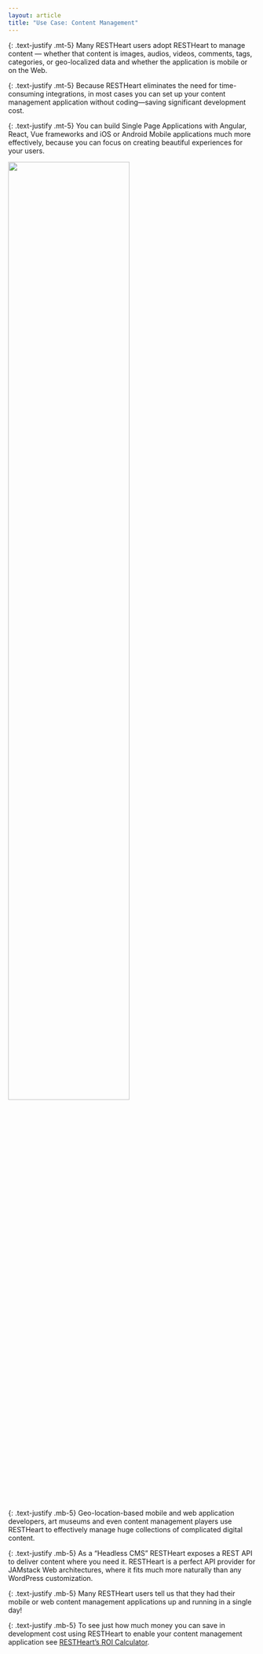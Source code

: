 ```yaml
---
layout: article
title: "Use Case: Content Management"
---
```


{: .text-justify .mt-5}
Many RESTHeart users adopt RESTHeart to manage content — whether that content is images, audios, videos, comments, tags, categories, or geo-localized data and whether the application is mobile or on the Web.

{: .text-justify .mt-5}
Because RESTHeart eliminates the need for time-consuming integrations, in most cases you can set up your content management application without coding—saving significant development cost.

{: .text-justify .mt-5}
You can build Single Page Applications with Angular, React, Vue frameworks and iOS or Android Mobile applications much more effectively, because you can focus on creating beautiful experiences for your users.

<img src="/images/restheart-content-mgmt.svg" width="70%" height="auto" class="mx-auto d-block img-responsive" />

{: .text-justify .mb-5}
Geo-location-based mobile and web application developers, art museums and even content management players use RESTHeart to effectively manage huge collections of complicated digital content. 

{: .text-justify .mb-5}
As a “Headless CMS” RESTHeart exposes a REST API to deliver content where you need it. RESTHeart is a perfect API provider for JAMstack Web architectures, where it fits much more naturally than any WordPress customization.

{: .text-justify .mb-5}
Many RESTHeart users tell us that they had their mobile or web content management applications up and running in a single day!

{: .text-justify .mb-5}
To see just how much money you can save in development cost using RESTHeart to enable your content management application see [RESTHeart’s ROI Calculator](../../editions#roi-calculator).


